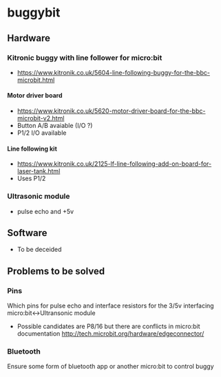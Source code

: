 # buggybit

## Hardware

### Kitronic buggy with line follower for micro:bit
- https://www.kitronik.co.uk/5604-line-following-buggy-for-the-bbc-microbit.html

#### Motor driver board
- https://www.kitronik.co.uk/5620-motor-driver-board-for-the-bbc-microbit-v2.html
- Button A/B avaiable (I/O ?)
- P1/2 I/O available

#### Line following kit
- https://www.kitronik.co.uk/2125-lf-line-following-add-on-board-for-laser-tank.html
- Uses P1/2 

### Ultrasonic module
- pulse echo and +5v

## Software
- To be deceided

## Problems to be solved

### Pins
Which pins for pulse echo and interface resistors for the 3/5v interfacing micro:bit<->Ultransonic module
- Possible candidates are P8/16 but there are conflicts in micro:bit documentation http://tech.microbit.org/hardware/edgeconnector/

### Bluetooth
Ensure some form of bluetooth app or another micro:bit to control buggy

